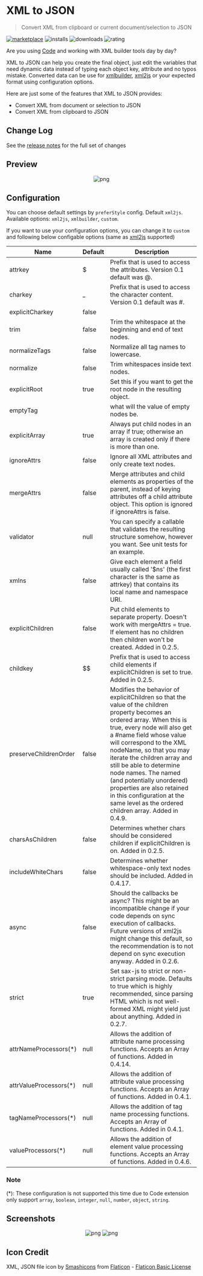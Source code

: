# XML to JSON

> Convert XML from clipboard or current document/selection to JSON

[![marketplace](https://flat.badgen.net/vs-marketplace/v/buianhthang.xml2json)](https://marketplace.visualstudio.com/items?itemName=buianhthang.xml2json) ![installs](https://flat.badgen.net/vs-marketplace/i/buianhthang.xml2json) ![downloads](https://flat.badgen.net/vs-marketplace/d/buianhthang.xml2json) ![rating](https://flat.badgen.net/vs-marketplace/rating/buianhthang.xml2json)

Are you using [Code](https://code.visualstudio.com/) and working with XML builder tools day by day?

XML to JSON can help you create the final object, just edit the variables that need dynamic data instead of typing each object key, attribute and no typos mistake. Converted data can be use for [xmlbuilder](https://www.npmjs.com/package/xmlbuilder), [xml2js](https://npmjs.com/package/xml2js) or your expected format using configuration options.

Here are just some of the features that XML to JSON provides:
- Convert XML from document or selection to JSON
- Convert XML from clipboard to JSON

## Change Log
See the [release notes](https://github.com/buianhthang/vscode-xml2json/blob/master/CHANGELOG.md "Open Release Notes") for the full set of changes

## Preview

<p align="center">
  <img src="https://github.com/buianhthang/vscode-xml2json/raw/master/images/preview.gif" alt="png">
</p>

## Configuration

You can choose default settings by `preferStyle` config. Default `xml2js`. Available options: `xml2js`, `xmlbuilder`, `custom`.

If you want to use your configuration options, you can change it to `custom` and following below configable options (same as [xml2js](https://npmjs.com/package/xml2js) supported)

|Name | Default | Description
|-----|---------|------------
attrkey|$|Prefix that is used to access the attributes. Version 0.1 default was @.
charkey|_|Prefix that is used to access the character content. Version 0.1 default was #.
explicitCharkey|false|
trim|false|Trim the whitespace at the beginning and end of text nodes.
normalizeTags|false|Normalize all tag names to lowercase.
normalize|false|Trim whitespaces inside text nodes.
explicitRoot|true|Set this if you want to get the root node in the resulting object.
emptyTag||what will the value of empty nodes be.
explicitArray|true|Always put child nodes in an array if true; otherwise an array is created only if there is more than one.
ignoreAttrs|false|Ignore all XML attributes and only create text nodes.
mergeAttrs|false|Merge attributes and child elements as properties of the parent, instead of keying attributes off a child attribute object. This option is ignored if ignoreAttrs is false.
validator|null|You can specify a callable that validates the resulting structure somehow, however you want. See unit tests for an example.
xmlns|false|Give each element a field usually called '$ns' (the first character is the same as attrkey) that contains its local name and namespace URI.
explicitChildren|false|Put child elements to separate property. Doesn't work with mergeAttrs = true. If element has no children then children won't be created. Added in 0.2.5.
childkey|$$|Prefix that is used to access child elements if explicitChildren is set to true. Added in 0.2.5.
preserveChildrenOrder|false|Modifies the behavior of explicitChildren so that the value of the children property becomes an ordered array. When this is true, every node will also get a #name field whose value will correspond to the XML nodeName, so that you may iterate the children array and still be able to determine node names. The named (and potentially unordered) properties are also retained in this configuration at the same level as the ordered children array. Added in 0.4.9.
charsAsChildren|false|Determines whether chars should be considered children if explicitChildren is on. Added in 0.2.5.
includeWhiteChars|false|Determines whether whitespace-only text nodes should be included. Added in 0.4.17.
async|false|Should the callbacks be async? This might be an incompatible change if your code depends on sync execution of callbacks. Future versions of xml2js might change this default, so the recommendation is to not depend on sync execution anyway. Added in 0.2.6.
strict|true|Set sax-js to strict or non-strict parsing mode. Defaults to true which is highly recommended, since parsing HTML which is not well-formed XML might yield just about anything. Added in 0.2.7.
attrNameProcessors(*)|null|Allows the addition of attribute name processing functions. Accepts an Array of functions. Added in 0.4.14.
attrValueProcessors(*)|null|Allows the addition of attribute value processing functions. Accepts an Array of functions. Added in 0.4.1.
tagNameProcessors(*)|null|Allows the addition of tag name processing functions. Accepts an Array of functions. Added in 0.4.1.
valueProcessors(*)|null|Allows the addition of element value processing functions. Accepts an Array of functions. Added in 0.4.6.

### Note
(*): These configuration is not supported this time due to Code extension only support `array`, `boolean`, `integer`, `null`, `number`, `object`, `string`.

## Screenshots

<p align="center">
  <img src="https://github.com/buianhthang/vscode-xml2json/raw/master/images/command.png" alt="png"> <img src="https://github.com/buianhthang/vscode-xml2json/raw/master/images/context.png" alt="png">
</p>

## Icon Credit
XML, JSON file icon by [Smashicons] from [Flaticon] - [Flaticon Basic License]

[Flaticon]: https://www.flaticon.com
[Smashicons]: https://www.flaticon.com/authors/smashicons
[Flaticon Basic License]: https://file000.flaticon.com/downloads/license/license.pdf